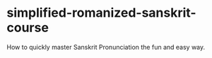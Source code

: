 # simplified-romanized-sanskrit-course
How to quickly master Sanskrit Pronunciation the fun and easy way.
